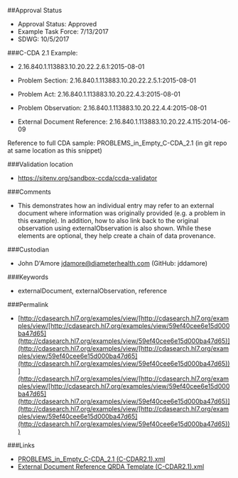 ##Approval Status

* Approval Status: Approved
* Example Task Force: 7/13/2017
* SDWG: 10/5/2017

###C-CDA 2.1 Example: 
* 2.16.840.1.113883.10.20.22.2.6.1:2015-08-01

* Problem Section: 2.16.840.1.113883.10.20.22.2.5.1:2015-08-01 
* Problem Act: 2.16.840.1.113883.10.20.22.4.3:2015-08-01 
* Problem Observation: 2.16.840.1.113883.10.20.22.4.4:2015-08-01

* External Document Reference: 2.16.840.1.113883.10.20.22.4.115:2014-06-09 

Reference to full CDA sample: PROBLEMS_in_Empty_C-CDA_2.1 (in git repo at same location as this snippet)

###Validation location
* https://sitenv.org/sandbox-ccda/ccda-validator

###Comments 

* This demonstrates how an individual entry may refer to an external document where information was originally provided (e.g. a problem in this example). In addition, how to also link back to the original observation using externalObservation is also shown. While these elements are optional, they help create a chain of data provenance. 

###Custodian

* John D'Amore jdamore@diameterhealth.com (GitHub: jddamore)

###Keywords
* externalDocument, externalObservation, reference



###Permalink 

* [http://cdasearch.hl7.org/examples/view/[http://cdasearch.hl7.org/examples/view/[http://cdasearch.hl7.org/examples/view/59ef40cee6e15d000ba47d65](http://cdasearch.hl7.org/examples/view/59ef40cee6e15d000ba47d65)](http://cdasearch.hl7.org/examples/view/[http://cdasearch.hl7.org/examples/view/59ef40cee6e15d000ba47d65](http://cdasearch.hl7.org/examples/view/59ef40cee6e15d000ba47d65))](http://cdasearch.hl7.org/examples/view/[http://cdasearch.hl7.org/examples/view/[http://cdasearch.hl7.org/examples/view/59ef40cee6e15d000ba47d65](http://cdasearch.hl7.org/examples/view/59ef40cee6e15d000ba47d65)](http://cdasearch.hl7.org/examples/view/[http://cdasearch.hl7.org/examples/view/59ef40cee6e15d000ba47d65](http://cdasearch.hl7.org/examples/view/59ef40cee6e15d000ba47d65)))

###Links 

* [PROBLEMS_in_Empty_C-CDA_2.1 (C-CDAR2.1).xml](https://github.com/HL7/C-CDA-Examples/tree/master/General/External%20Document%20Reference/PROBLEMS_in_Empty_C-CDA_2.1%20%28C-CDAR2.1%29.xml)
* [External Document Reference QRDA Template (C-CDAR2.1).xml](https://github.com/HL7/C-CDA-Examples/tree/master/General/External%20Document%20Reference/External%20Document%20Reference%20QRDA%20Template%20%28C-CDAR2.1%29.xml)
